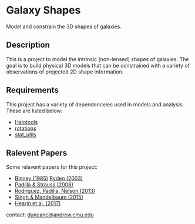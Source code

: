 # Galaxy Shapes

Model and constrain the 3D shapes of galaxies.

## Description

This is a project to model the intrinsic (non-lensed) shapes of galaxies.  The goal is to build physical 3D models that can be constrained with a variety of observations of projected 2D shape information.


## Requirements

This project has a variety of dependenceies used in models and analysis.  These are listed below:

* [Halotools](https://github.com/duncandc/halotools)
* [rotations](https://github.com/duncandc/rotations)
* [stat\_utils](https://github.com/duncandc/stat_utils)

## Ralevent Papers

Some relavent papers for this project:

* [Binney (1985)](http://adsabs.harvard.edu/abs/1985MNRAS.212..767B)
[Ryden (2003)](http://adsabs.harvard.edu/cgi-bin/bib_query?arXiv:astro-ph/0310097)
* [Padilla & Strauss (2008)](http://adsabs.harvard.edu/cgi-bin/bib_query?arXiv:0802.0877)
* [Rodríguez, Padilla, Nelson (2013)](http://adsabs.harvard.edu/cgi-bin/bib_query?arXiv:1306.3264)
* [Singh & Mandelbaum (2015)](https://arxiv.org/abs/1510.06752)
* [Hearin et al. (2017)](https://arxiv.org/abs/1711.10500)


contact: duncanc@andrew.cmu.edu


